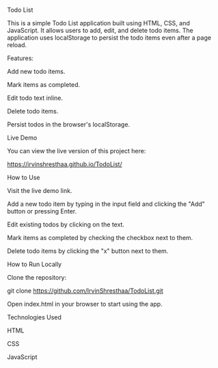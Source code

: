 Todo List

This is a simple Todo List application built using HTML, CSS, and JavaScript. It allows users to add, edit, and delete todo items. The application uses localStorage to persist the todo items even after a page reload.

Features:

Add new todo items.

Mark items as completed.

Edit todo text inline.

Delete todo items.

Persist todos in the browser's localStorage.


Live Demo

You can view the live version of this project here:

https://irvinshresthaa.github.io/TodoList/



How to Use

Visit the live demo link.

Add a new todo item by typing in the input field and clicking the "Add" button or pressing Enter.

Edit existing todos by clicking on the text.

Mark items as completed by checking the checkbox next to them.

Delete todo items by clicking the "x" button next to them.


How to Run Locally

Clone the repository:

git clone https://github.com/IrvinShresthaa/TodoList.git

Open index.html in your browser to start using the app.


Technologies Used

HTML

CSS

JavaScript
